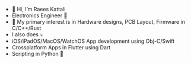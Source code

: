 - 👋 Hi, I’m Raees Kattali
- Electronics Engineer 🫶
- 💖 My primary interest is in Hardware designs, PCB Layout, Firmware in C/C++/Rust
- I also does ⤵️
- iOS/iPadOS/MacOS/WatchOS App development using Obj-C/Swift
- Crossplatform Apps in Flutter using Dart
- Scripting in Python 🐍
